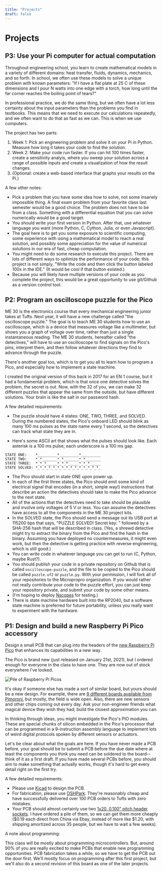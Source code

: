 ```yaml
---
title: "Projects"
draft: false
---
```

# Projects

## P3: Use your Pi computer for actual computation

Throughout engineering school, you learn to create mathematical models in a variety of different domains: heat transfer, fluids, dynamics, mechanics, and so forth. In school, we often use these models to solve a unique problem with known parameters: "If I have a flat plate at 25 C of these dimensions and I pour N watts into one edge with a torch, how long until the far corner reaches the boiling point of tears?"

In professional practice, we do the same thing, but we often have a lot less certainty about the input parameters than the problems you find in textbooks. This means that we need to execute our calculations repeatedly, and we often want to do that as fast as we can. This is when we use computers.

The project has two parts:

1. Week 1: Pick an engineering problem and solve it on your Pi in Python. Measure how long it takes your code to find the solution.
2. Week 2: Make your code run faster. If you can hit 100 times faster, create a sensitivity analyis, where you sweep your solution across a range of possible inputs and create a visualization of how the result changes.
3. (Optional: create a web-based interface that graphs your results on the Pi.)

A few other notes:

* Pick a problem that you have some idea how to solve, not some insanely impossible thing. A final exam problem from your favorite class last semester would be a good choice. The problem does not have to be from a class. Something with a differential equation that you can solve numerically would be a good target.
* You should write your first version in Python. After that, use whatever language you want (more Python, C, Cython, Julia, or even Javascript).
* The goal here is to get you some exposure to scientific computing, some experience with using a mathematical model to reach a real solution, and possibly some appreciation for the value of numerical solutions in our era of fast, cheap computation.
* You might need to do some research to execute this project. There are lots of different ways to optimize the performance of your code; this project is not simply, "Write the code and then click the button labeled 100x in the IDE." (It would be cool if that button existed.)
* Because you will likely have multiple versions of your code as you complete the project, this would be a great opportunity to use git/Github as a version control tool.

## P2: Program an oscilloscope puzzle for the Pico

ME 30 is the electronics course that every mechanical engineering junior takes at Tufts. Next year, it will have a new challenge called "the oscilloscope puzzle." The goal is to teach ME 30 students how to use an oscilloscope, which is a device that measures voltage like a multimeter, but shows you a graph of voltage over time, rather than just a single instantaneous reading. The ME 30 students, hereafter called "the detectives," will have to use an oscilloscope to find signals on the Pico's pins, interpret them, and then follow whatever directions they find to advance through the puzzle.

There's another goal too, which is to get you all to learn how to program a Pico, and especially how to implement a state machine.

I created the original version of this back in 2017 for an EN 1 course, but it had a fundamental problem, which is that once one detective solves the problem, the secret is out. Now, with the 32 of you, we can make 32 different puzzles that appear the same from the outside, but have different solutions. Your brain is like the salt in our password hash.

A few detailed requirements:

* The puzzle should have 4 states: ONE, TWO, THREE, and SOLVED. During the numbered states, the Pico's onboard LED should blink as many 100 ms pulses as the state name every  1 second, so the detectives can track what state they are in.

* Here's some ASCII art that shows what the pulses should look like. Each asterisk is a 100 ms pulse; each underscore is a 100 ms gap. 

```
STATE ONE:    *_________*_________*_________
STATE TWO:    *_*_______*_*_______*_*_______
STATE THREE:  *_*_*_____*_*_*_____*_*_*_____
STATE SOLVED: *_*_*_*_*_*_*_*_*_*_*_*_*_*_*_
```

* The Pico should start in state ONE upon power up.
* In each of the first three states, the Pico should emit some kind of electrical signal that encodes (in a short, simple way!) instructions that describe an action the detectives should take to make the Pico advance to the next state.
* All of the actions that the detectives need to take should be plausible and involve only voltages of 5 V or less. You can assume the detectives have access to all the components in the ME 30 project kits.
* In the SOLVED state, the Pico should send a message out its USB port at 115200 bps that says, "PUZZLE SOLVED! Secret key: " followed by a SHA-256 hash that will be described in class. (Yes, a shrewd detective might try to extract the binary from the Pico and find the hash in the binary. Assuming you have deployed no countermeasures, it might even work, but then the detective is getting practice with reverse engineering, which is still good.)
* You can write code in whatever language you can get to run (C, Python, maybe Rust?).
* You should publish your code in a private repository on Github that is called `oscilloscope-puzzle`, and the file to be copied to the Pico should be called `puzzle.uf2` or `puzzle.py`. With your permission, I will fork all of your repositories to the Micropropro organization. If you would rather not really contribute your code to the puzzle effort, you can just keep your repository private, and submit your code by some other means.
* (I'm hoping to deploy [Nscopes](http://nscope.org) for testing.)
* There is state machine hardware built into the RP2040, but a software state machine is preferred for future portability, unless you really want to experiment with the hardware.

## P1: Design and build a new Raspberry Pi Pico accessory

Design a small PCB that can plug into the headers of the [new Raspberry Pi Pico](https://www.raspberrypi.org/documentation/pico/getting-started/) that enhances its capabilities in a new way.

The Pico is brand new (just released on January 21st, 2021), but I ordered enough for everyone in the class to have one. They are now out of stock everywhere I've looked.

![Pile of Raspberry Pi Picos](/img/raspberry-pi-pico.jpg)

It's okay if someone else has made a sort of similar board, but yours should be a new design. For example, there are [9 different boards available from Pimoroni](https://shop.pimoroni.com/collections/pico), but mostly, the field is wide open. Also, there are new sensors and other chips coming out every day. Ask your non-engineer friends what magical device they wish they had; build the closest approximation you can.

In thinking through ideas, you might investigate the Pico's PIO modules. These are special chunks of silicon embedded in the Pico's processor that can be programmed in a 9-instruction assembly language to implement lots of weird digital protocols spoken by different sensors or actuators.

Let's be clear about what the goals are here. If you have never made a PCB before, your goal should be to submit a PCB before the due date where at least the components you think you need can be soldered to the board-- think of it as a first draft. If you have made several PCBs before, you should aim to make something that actually works, though it's hard to get every detail right on the first try.

A few detailed requirements:

* Please use [Kicad](https://www.kicad.org) to design the PCB.
* For fabrication, please use [OSHPark](https://oshpark.com). They're reasonably cheap and have successfully delivered over 100 PCB orders to Tufts with zero mistakes.
* Your PCB should almost certainly use two [1x20, 0.100" pitch header sockets](https://www.digikey.com/en/products/detail/sullins-connector-solutions/PPTC201LFBN-RC/810158). I have ordered a pile of them, so we can get them more cheaply ($0.19 each direct from China via Ebay, instead of more like $1.20, with shipping amortized across 35 people, but we have to wait a few weeks).

A note about programming:

This class will be mostly about programming microcontrollers. But, around 90% of you are really excited to make PCBs that enable new programming opportunities. PCB fabrication takes a while, so we have to get the PCB out the door first. We'll mostly focus on programming after this first project, but we'll also do a second revision of this board as one of the later projects.
